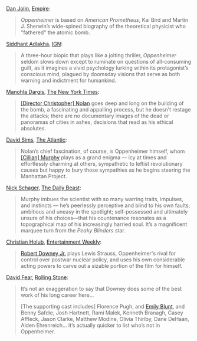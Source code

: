 <!-- Oppenheimer -->
[Dan Jolin](https://twitter.com/danjolin), [Empire](https://www.empireonline.com/movies/reviews/oppenheimer/):

> _Oppenheimer_ is based on _American Prometheus_, Kai Bird and Martin J. Sherwin’s wide-spined biography of the theoretical physicist who "fathered" the atomic bomb.

[Siddhant Adlakha](https://twitter.com/SiddhantAdlakha), [IGN](https://www.ign.com/articles/oppenheimer-review):

> A three-hour biopic that plays like a jolting thriller, _Oppenheimer_ seldom slows down except to ruminate on questions of all-consuming guilt, as it imagines a vivid psychology lurking within its protagonist’s conscious mind, plagued by doomsday visions that serve as both warning and indictment for humankind.

[Manohla Dargis](https://linktr.ee/Manohla), [The New York Times](https://www.nytimes.com/2023/07/19/movies/oppenheimer-review-christopher-nolan.html):

> [[Director Christopher] Nolan](/people/525) goes deep and long on the building of the bomb, a fascinating and appalling process, but he doesn’t restage the attacks; there are no documentary images of the dead or panoramas of cities in ashes, decisions that read as his ethical absolutes.

[David Sims](https://twitter.com/davidlsims), [The Atlantic](https://www.theatlantic.com/culture/archive/2023/07/oppenheimer-movie-review-christopher-nolan/674749/):

> Nolan’s chief fascination, of course, is Oppenheimer himself, whom [[Cillian] Murphy](/people/2037) plays as a grand enigma — icy at times and effortlessly charming at others, sympathetic to leftist revolutionary causes but happy to bury those sympathies as he begins steering the Manhattan Project.

[Nick Schager](https://twitter.com/nschager), [The Daily Beast](https://www.thedailybeast.com/obsessed/oppenheimer-review-the-best-film-christopher-nolans-ever-made?ref=author):

> Murphy imbues the scientist with so many warring traits, impulses, and instincts — he’s peerlessly perceptive and blind to his own faults; ambitious and uneasy in the spotlight; self-possessed and ultimately unsure of his choices—that his countenance resonates as a topographical map of his increasingly harried soul. It’s a magnificent marquee turn from the _Peaky Blinders_ star.

[Christian Holub](https://twitter.com/cmholub), [Entertainment Weekly](https://ew.com/movies/movie-reviews/oppenheimer-review-christopher-nolan/):

> [Robert Downey Jr.](/people/3223) plays Lewis Strauss, Oppenheimer's rival for control over postwar nuclear policy, and uses his own considerable acting powers to carve out a sizable portion of the film for himself.

[David Fear](https://twitter.com/davidlfear), [Rolling Stone](https://www.rollingstone.com/tv-movies/tv-movie-reviews/oppenheimer-review-christopher-nolan-cillian-murphy-florence-pugh-1234783350/):

> It’s not an exaggeration to say that Downey does some of the best work of his long career here...
>
> [The supporting cast includes] Florence Pugh, and [Emily Blunt](/people/5081), and Benny Safdie, Josh Hartnett, Rami Malek, Kenneth Branagh, Casey Affleck, Jason Clarke, Matthew Modine, Olivia Thirlby, Dane DeHaan, Alden Ehrenreich… it’s actually quicker to list who’s not in Oppenheimer.
